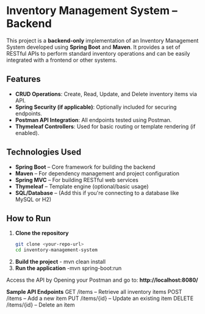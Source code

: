 # Inventory Management System – Backend

This project is a **backend-only** implementation of an Inventory Management System developed using **Spring Boot** and **Maven**. It provides a set of RESTful APIs to perform standard inventory operations and can be easily integrated with a frontend or other systems.

## Features

- **CRUD Operations**: Create, Read, Update, and Delete inventory items via API.
- **Spring Security (if applicable)**: Optionally included for securing endpoints.
- **Postman API Integration**: All endpoints tested using Postman.
- **Thymeleaf Controllers**: Used for basic routing or template rendering (if enabled).

## Technologies Used

- **Spring Boot** – Core framework for building the backend
- **Maven** – For dependency management and project configuration
- **Spring MVC** – For building RESTful web services
- **Thymeleaf** – Template engine (optional/basic usage)
- **SQL/Database** – (Add this if you're connecting to a database like MySQL or H2)

## How to Run

1. **Clone the repository**
   ```bash
   git clone <your-repo-url>
   cd inventory-management-system

2. **Build the project** - mvn clean install
3. **Run the application** -mvn spring-boot:run

Access the API by Opening your Postman and go to: **http://localhost:8080/**

**Sample API Endpoints**
GET /items – Retrieve all inventory items
POST /items – Add a new item
PUT /items/{id} – Update an existing item
DELETE /items/{id} – Delete an item
